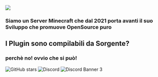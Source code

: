![](https://cdn.discordapp.com/attachments/635067192873844766/965868313408307240/spongegameslogoorrizontale.png)

### Siamo un Server Minecraft che dal 2021 porta avanti il suo Sviluppo che promuove OpenSource puro

## I Plugin sono compilabili da Sorgente?

### perchè no! ovvio che si può!



![GitHub stars](https://img.shields.io/github/stars/SpongeGames?color=%23363640&label=Stars&style=social)
![Discord](https://img.shields.io/discord/955181531779985458?color=yellow)
![Discord Banner 3](https://discordapp.com/api/guilds/955181531779985458/widget.png?style=banner3)

